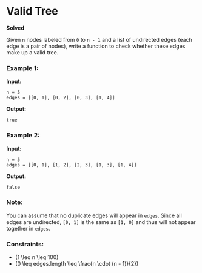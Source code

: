 # Valid Tree

**Solved**

Given `n` nodes labeled from `0` to `n - 1` and a list of undirected edges (each edge is a pair of nodes), write a function to check whether these edges make up a valid tree.

### Example 1:

**Input:**
```
n = 5
edges = [[0, 1], [0, 2], [0, 3], [1, 4]]
```

**Output:**
```
true
```

### Example 2:

**Input:**
```
n = 5
edges = [[0, 1], [1, 2], [2, 3], [1, 3], [1, 4]]
```

**Output:**
```
false
```

### Note:

You can assume that no duplicate edges will appear in `edges`. Since all edges are undirected, `[0, 1]` is the same as `[1, 0]` and thus will not appear together in `edges`.

### Constraints:

- \(1 \leq n \leq 100\)
- \(0 \leq edges.length \leq \frac{n \cdot (n - 1)}{2}\)
